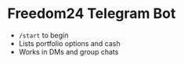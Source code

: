 # Freedom24 Telegram Bot

- `/start` to begin
- Lists portfolio options and cash
- Works in DMs and group chats

